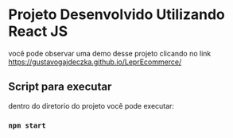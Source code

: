 # Projeto Desenvolvido Utilizando React JS
você pode observar uma demo desse projeto clicando no link https://gustavogajdeczka.github.io/LeprEcommerce/

## Script para executar
dentro do diretorio do projeto você pode executar:

### `npm start`

